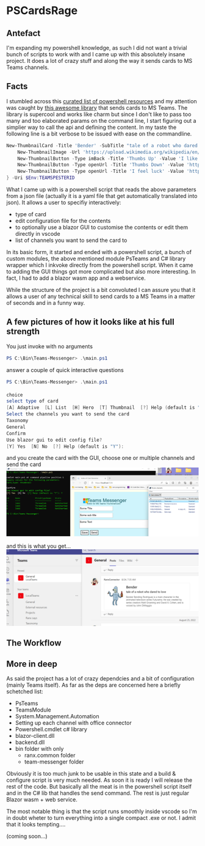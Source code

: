 # PSCardsRage

## Antefact
I'm expanding my powershell knowledge, as such I did not want a trivial bunch of scripts to work with and I came up with this absolutely insane project.
It does a lot of crazy stuff and along the way it sends cards to MS Teams channels.

## Facts
I stumbled across this [curated list of powershell resources](https://github.com/janikvonrotz/awesome-powershell) and my attention was caught by [this awesome library](https://github.com/EvotecIT/PSTeams) that sends cards to MS Teams. The library is supercool and works like charm but since I don't like to pass too many and too elaborated params on the command line, I start figuring out a simplier way to call the api and defining the content.
In my taste the following line is a bit verbose to be issued with ease on the commandline.

```powershell
New-ThumbnailCard -Title 'Bender' -SubTitle "tale of a robot who dared to love" -Text "Bender Bending Rodríguez is a main character in the animated television series Futurama. He was created by series creators Matt Groening and David X. Cohen, and is voiced by John DiMaggio" {
    New-ThumbnailImage -Url 'https://upload.wikimedia.org/wikipedia/en/a/a6/Bender_Rodriguez.png' -AltText "Bender Rodríguez"
    New-ThumbnailButton -Type imBack -Title 'Thumbs Up' -Value 'I like it' -Image "http://moopz.com/assets_c/2012/06/emoji-thumbs-up-150-thumb-autox125-140616.jpg"
    New-ThumbnailButton -Type openUrl -Title 'Thumbs Down' -Value 'https://evotec.xyz'
    New-ThumbnailButton -Type openUrl -Title 'I feel luck' -Value 'https://www.bing.com/images/search?q=bender&qpvt=bender&qpvt=bender&qpvt=bender&FORM=IGRE'
} -Uri $Env:TEAMSPESTERID
```
What I came up with is a powershell script that reads the above parameters from a json file (actually it is a yaml file that get automatically translated into json). It allows a user to specifiy interactively:
- type of card
- edit configuration file for the contents
- to optionally use a blazor GUI to customise the contents or edit them directly in vscode
- list of channels you want to send the card to 

In its basic form, it started and ended with a powershell script, a bunch of custom modules, the above mentioned module PsTeams and C# library wrapper which I inkvoke directly from the powershell script.
When it came to adding the GUI things got more complicated but also more interesting. In fact, I had to add a blazor wasm app and a webservice.

While the structure of the project is a bit convoluted I can assure you that it allows a user of any technical skill to send cards to a MS Teams in a matter of seconds and in a funny way.

## A few pictures of how it looks like at his full strength
You just invoke with no arguments
```powershell
PS C:\Bin\Teams-Messenger> .\main.ps1
```
answer a couple of quick interactive questions
```powershell
PS C:\Bin\Teams-Messenger> .\main.ps1

choice
select type of card
[A] Adaptive  [L] List  [H] Hero  [T] Thumbnail  [?] Help (default is "A"): t
Select the channels you want to send the card
Taxonomy 
General
Confirm
Use blazor gui to edit config file?
[Y] Yes  [N] No  [?] Help (default is "Y"):
```
and you create the card with the GUI, choose one or multiple channels and send the card
![gui](https://github.com/mvit777/psroids/blob/main/img/psroids_at_full.png)

and this is what you get...
![teams](https://github.com/mvit777/psroids/blob/main/img/teams.png)

## The Workflow

## More in deep
As said the project has a lot of crazy dependcies and a bit of configuration (mainly Teams itself).
As far as the deps are concerned here a briefly schetched list:
- PsTeams
- TeamsModule
- System.Management.Automation
- Setting up each channel with office connector
- Powershell.cmdlet c# library
- blazor-client.dll
- backend.dll
- bin folder with only
    - ranx.common folder
    - team-messenger folder

Obviously it is too much junk to be usable in this state and a build & configure script is very much needed.
As soon it is ready I will release the rest of the code.
But basically all the meat is in the powershell script itself and in the C# lib that handles the send command.
The rest is just regular Blazor wasm + web service.

The most notable thing is that the script runs smoothly inside vscode so I'm in doubt wheter to turn everything 
into a single compact .exe or not. I admit that it looks tempting....


(coming soon...)
